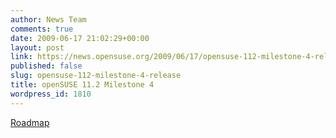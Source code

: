 ```yaml
---
author: News Team
comments: true
date: 2009-06-17 21:02:29+00:00
layout: post
link: https://news.opensuse.org/2009/06/17/opensuse-112-milestone-4-release/
published: false
slug: opensuse-112-milestone-4-release
title: openSUSE 11.2 Milestone 4
wordpress_id: 1810
---
```


[Roadmap](http://en.opensuse.org/Roadmap)
